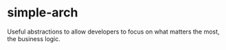 # simple-arch
Useful abstractions to allow developers to focus on what matters the most, the business logic.
